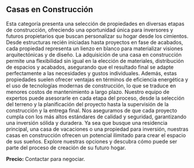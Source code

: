 ## Casas en Construcción

Esta categoría presenta una selección de propiedades en diversas etapas de construcción, ofreciendo una oportunidad única para inversores y futuros propietarios que buscan personalizar su hogar desde los cimientos. Desde estructuras recién iniciadas hasta proyectos en fase de acabados, cada propiedad representa un lienzo en blanco para materializar visiones arquitectónicas y de diseño. La adquisición de una casa en construcción permite una flexibilidad sin igual en la elección de materiales, distribución de espacios y acabados, asegurando que el resultado final se adapte perfectamente a las necesidades y gustos individuales. Además, estas propiedades suelen ofrecer ventajas en términos de eficiencia energética y el uso de tecnologías modernas de construcción, lo que se traduce en menores costos de mantenimiento a largo plazo. Nuestro equipo de expertos puede asesorarle en cada etapa del proceso, desde la selección del terreno y la planificación del proyecto hasta la supervisión de la construcción y la entrega final. Nos aseguramos de que cada proyecto cumpla con los más altos estándares de calidad y seguridad, garantizando una inversión sólida y duradera. Ya sea que busque una residencia principal, una casa de vacaciones o una propiedad para inversión, nuestras casas en construcción ofrecen un potencial ilimitado para crear el espacio de sus sueños. Explore nuestras opciones y descubra cómo puede ser parte del proceso de creación de su futuro hogar.

**Precio:** Contactar para negociar.

